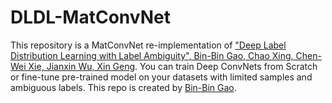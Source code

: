 # DLDL-MatConvNet

This repository is a MatConvNet re-implementation of ["Deep Label Distribution Learning with Label Ambiguity", Bin-Bin Gao, Chao Xing, Chen-Wei Xie, Jianxin Wu, Xin Geng](https://doi.org/10.1109/TIP.2017.2689998). You can train Deep ConvNets from Scratch or fine-tune pre-trained model on your datasets with limited samples and ambiguous
labels. This repo is created by [Bin-Bin Gao](http://www.hangzh.com).
